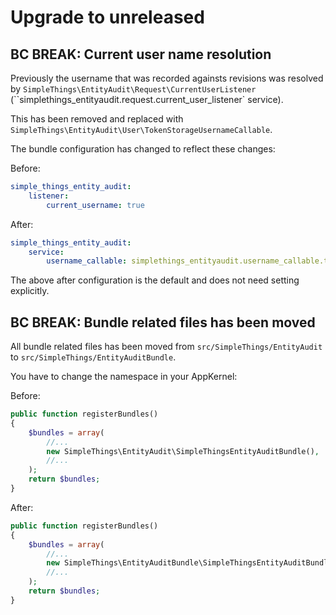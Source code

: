
# Upgrade to unreleased

## BC BREAK: Current user name resolution

Previously the username that was recorded againsts revisions was resolved by `SimpleThings\EntityAudit\Request\CurrentUserListener` (``simplethings_entityaudit.request.current_user_listener` service).

This has been removed and replaced with `SimpleThings\EntityAudit\User\TokenStorageUsernameCallable`.

The bundle configuration has changed to reflect these changes:

Before:
```yml
simple_things_entity_audit:
    listener:
        current_username: true
```

After:
```yml
simple_things_entity_audit:
    service:
        username_callable: simplethings_entityaudit.username_callable.token_storage
```

The above after configuration is the default and does not need setting explicitly.

## BC BREAK: Bundle related files has been moved

All bundle related files has been moved from `src/SimpleThings/EntityAudit` to `src/SimpleThings/EntityAuditBundle`.

You have to change the namespace in your AppKernel:

Before:
``` php
public function registerBundles()
{
    $bundles = array(
        //...
        new SimpleThings\EntityAudit\SimpleThingsEntityAuditBundle(),
        //...
    );
    return $bundles;
}
```

After:
``` php
public function registerBundles()
{
    $bundles = array(
        //...
        new SimpleThings\EntityAuditBundle\SimpleThingsEntityAuditBundle(),
        //...
    );
    return $bundles;
}
```